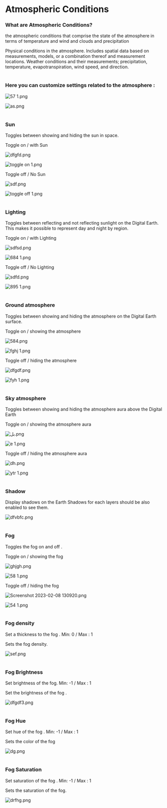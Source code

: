 # Atmospheric Conditions

### What are Atmospheric Conditions?

the atmospheric conditions that comprise the state of the atmosphere in terms of temperature and wind and clouds and precipitation

Physical conditions in the atmosphere. Includes spatial data based on measurements, models, or a combination thereof and measurement locations. Weather conditions and their measurements; precipitation, temperature, evapotranspiration, wind speed, and direction.
<br>
<br>

### Here you can customize settings related to the atmosphere :

![57 1.png](Atmospheric%20Conditions%201be85055d5a747cbb2ab215b2e08c960/57_1.png)

![as.png](Atmospheric%20Conditions%201be85055d5a747cbb2ab215b2e08c960/as.png)
<br>
<br>

### Sun

Toggles between showing and hiding the sun in space.
<br>

Toggle on / with Sun 

![dfgfd.png](Atmospheric%20Conditions%201be85055d5a747cbb2ab215b2e08c960/dfgfd.png)

![toggle on  1.png](Atmospheric%20Conditions%201be85055d5a747cbb2ab215b2e08c960/toggle_on__1.png)
<br>

Toggle off / No Sun 

![sdf.png](Atmospheric%20Conditions%201be85055d5a747cbb2ab215b2e08c960/sdf.png)

![toggle off 1.png](Atmospheric%20Conditions%201be85055d5a747cbb2ab215b2e08c960/toggle_off_1.png)
<br>
<br>

### Lighting

Toggles between reflecting and not reflecting sunlight on the Digital Earth. This makes it possible to represent day and night by region.

Toggle on / with Lighting

![sdfsd.png](Atmospheric%20Conditions%201be85055d5a747cbb2ab215b2e08c960/sdfsd.png)

![684 1.png](Atmospheric%20Conditions%201be85055d5a747cbb2ab215b2e08c960/684_1.png)
<br>

Toggle off / No Lighting

![sdfd.png](Atmospheric%20Conditions%201be85055d5a747cbb2ab215b2e08c960/sdfd.png)

![895 1.png](Atmospheric%20Conditions%201be85055d5a747cbb2ab215b2e08c960/895_1.png)
<br>
<br>

### Ground atmosphere

Toggles between showing and hiding the atmosphere on the Digital Earth surface.

Toggle on / showing the atmosphere

![584.png](Atmospheric%20Conditions%201be85055d5a747cbb2ab215b2e08c960/584.png)

![fghj 1.png](Atmospheric%20Conditions%201be85055d5a747cbb2ab215b2e08c960/fghj_1.png)
<br>

Toggle off / hiding the atmosphere

![dfgdf.png](Atmospheric%20Conditions%201be85055d5a747cbb2ab215b2e08c960/dfgdf.png)

![fyh 1.png](Atmospheric%20Conditions%201be85055d5a747cbb2ab215b2e08c960/fyh_1.png)
<br>
<br>

### Sky atmosphere

Toggles between showing and hiding the atmosphere aura above the Digital Earth

Toggle on / showing the atmosphere aura

![بل.png](Atmospheric%20Conditions%201be85055d5a747cbb2ab215b2e08c960.png)

![e 1.png](Atmospheric%20Conditions%201be85055d5a747cbb2ab215b2e08c960/e_1.png)
<br>

Toggle off / hiding the atmosphere aura

![dh.png](Atmospheric%20Conditions%201be85055d5a747cbb2ab215b2e08c960/dh.png)

![ytr 1.png](Atmospheric%20Conditions%201be85055d5a747cbb2ab215b2e08c960/ytr_1.png)
<br>
<br>

### Shadow

Display shadows on the Earth Shadows for each layers should be also enabled to see them.

![dfvbfc.png](Atmospheric%20Conditions%201be85055d5a747cbb2ab215b2e08c960/dfvbfc.png)
<br>
<br>

### Fog

Toggles the fog on and off .

Toggle on / showing the fog 

![ghjgh.png](Atmospheric%20Conditions%201be85055d5a747cbb2ab215b2e08c960/ghjgh.png)

![58 1.png](Atmospheric%20Conditions%201be85055d5a747cbb2ab215b2e08c960/58_1.png)
<br>

Toggle off / hiding the fog 

![Screenshot 2023-02-08 130920.png](Atmospheric%20Conditions%201be85055d5a747cbb2ab215b2e08c960/Screenshot_2023-02-08_130920.png)

![54 1.png](Atmospheric%20Conditions%201be85055d5a747cbb2ab215b2e08c960/54_1.png)
<br>
<br>

### Fog density

Set a thickness to the fog . Min: 0 / Max : 1

Sets the fog density.

![sef.png](Atmospheric%20Conditions%201be85055d5a747cbb2ab215b2e08c960/sef.png)
<br>
<br>

### Fog Brightness

Set brightness of the fog. Min: -1 / Max : 1

Set the brightness of the fog . 

![dfgdf3.png](Atmospheric%20Conditions%201be85055d5a747cbb2ab215b2e08c960/dfgdf3.png)
<br>
<br>

### Fog Hue

Set hue of the fog . Min: -1 / Max : 1

Sets the color of the fog 

![dg.png](Atmospheric%20Conditions%201be85055d5a747cbb2ab215b2e08c960/dg.png)
<br>
<br>

### Fog Saturation

Set saturation of the fog . Min: -1 / Max : 1

Sets the saturation of the fog.

![drfhg.png](Atmospheric%20Conditions%201be85055d5a747cbb2ab215b2e08c960/drfhg.png)
